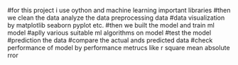 #for this project i use oython and machine learning important libraries
#then we clean the data analyze the data preprocessing data
#data visualization by matplotlib seaborn pyplot etc.
#then we built the model and train ml model
#aplly various suitable ml algorithms on model
#test the model
#prediction the data
#compare the actual ands predicted data
#check performance of model by performance metrucs like r square mean absolute rror

